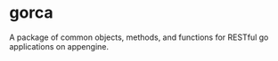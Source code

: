 gorca
=====

A package of common objects, methods, and functions for RESTful go applications on appengine.